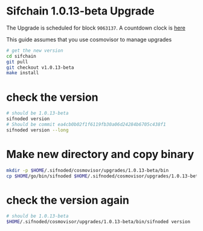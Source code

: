 # Sifchain 1.0.13-beta Upgrade

The Upgrade is scheduled for block `9063137`. A countdown clock is [here](https://www.mintscan.io/sifchain/blocks/9063137)

This guide assumes that you use cosmovisor to manage upgrades

```bash
# get the new version
cd sifchain
git pull
git checkout v1.0.13-beta
make install
```

# check the version

```bash
# should be 1.0.13-beta
sifnoded version
# Should be commit ea4cb0b02f1f6119fb30a06d24284b6705c438f1
sifnoded version --long
```

# Make new directory and copy binary

```bash
mkdir -p $HOME/.sifnoded/cosmovisor/upgrades/1.0.13-beta/bin
cp $HOME/go/bin/sifnoded $HOME/.sifnoded/cosmovisor/upgrades/1.0.13-beta/bin
```

# check the version again

```bash
# should be 1.0.13-beta
$HOME/.sifnoded/cosmovisor/upgrades/1.0.13-beta/bin/sifnoded version
```
